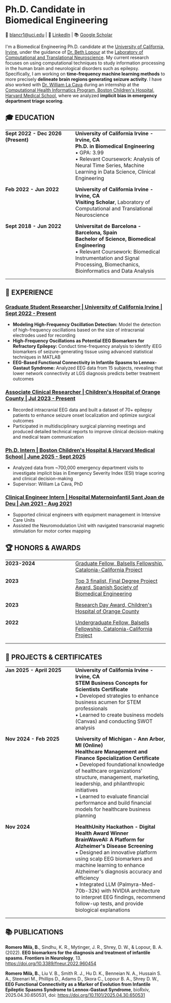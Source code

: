 # Ph.D. Candidate in<br>Biomedical Engineering

📧 blancr1@uci.edu | 🔗 [LinkedIn](https://www.linkedin.com/in/blanca-romero-mila) | 📚 [Google Scholar](https://scholar.google.com/citations?user=S2IpQDgAAAAJ&hl=en&oi=ao)

I'm a Biomedical Engineering Ph.D. candidate at the [University of California, Irvine](https://engineering.uci.edu/dept/bme), under the guidance of [Dr. Beth Lopour](https://engineering.uci.edu/users/beth-lopour) at the [Laboratory of Computational and Translational Neuroscience](https://lopour.eng.uci.edu/). My current research focuses on using computational techniques to study information processing in the human brain and neurological disorders such as epilepsy. Specifically, I am working on **time-frequency machine learning methods** to more precisely **delineate brain regions generating seizure activity**. I have also worked with [Dr. William La Cava](https://cavalab.org/) during an internship at the [Computational Health Informatics Program, Boston Children's Hospital, Harvard Medical School](https://www.chip.org/), where we analyzed **implicit bias in emergency department triage scoring**.

## 🎓 EDUCATION

<table cellpadding="0" cellspacing="0" style="border: 0; width: 100%;">
<tr>
<td style="border: 0; width: 200px; vertical-align: top; padding: 0 20px 15px 0;"><strong>Sept 2022 - Dec 2026<br>(Present)</strong></td>
<td style="border: 0; vertical-align: top; padding: 0 0 15px 0;"><strong>University of California Irvine - Irvine, CA</strong><br>
<strong>Ph.D. in Biomedical Engineering</strong><br>
• GPA: 3.99<br>
• Relevant Coursework: Analysis of Neural Time Series, Machine Learning in Data Science, Clinical Engineering</td>
</tr>
<tr>
<td style="border: 0; width: 200px; vertical-align: top; padding: 0 20px 15px 0;"><strong>Feb 2022 - Jun 2022</strong></td>
<td style="border: 0; vertical-align: top; padding: 0 0 15px 0;"><strong>University of California Irvine - Irvine, CA</strong><br>
<strong>Visiting Scholar</strong>, Laboratory of Computational and Translational Neuroscience</td>
</tr>
<tr>
<td style="border: 0; width: 200px; vertical-align: top; padding: 0 20px 15px 0;"><strong>Sept 2018 - Jun 2022</strong></td>
<td style="border: 0; vertical-align: top; padding: 0 0 15px 0;"><strong>Universitat de Barcelona - Barcelona, Spain</strong><br>
<strong>Bachelor of Science, Biomedical Engineering</strong><br>
• Relevant Coursework: Biomedical Instrumentation and Signal Processing, Biomechanics, Bioinformatics and Data Analysis</td>
</tr>
</table>

## 💼 EXPERIENCE

### [Graduate Student Researcher | University of California Irvine | Sept 2022 - Present](https://lopour.eng.uci.edu/)
- **Modeling High-Frequency Oscillation Detection:** Model the detection of high-frequency oscillations based on the size of intracranial electrodes used for recording
- **High-Frequency Oscillations as Potential EEG Biomarkers for Refractory Epilepsy:** Conduct time-frequency analysis to identify iEEG biomarkers of seizure-generating tissue using advanced statistical techniques in MATLAB
- **EEG-Based Functional Connectivity in Infantile Spasms to Lennox-Gastaut Syndrome:** Analyzed EEG data from 15 subjects, revealing that lower network connectivity at LGS diagnosis predicts better treatment outcomes

### [Associate Clinical Researcher | Children's Hospital of Orange County | Jul 2023 - Present](https://choc.org/neuroscience/)
- Recorded intracranial EEG data and built a dataset of 70+ epilepsy patients to enhance seizure onset localization and optimize surgical outcomes
- Participated in multidisciplinary surgical planning meetings and produced detailed technical reports to improve clinical decision-making and medical team communication

### [Ph.D. Intern | Boston Children's Hospital & Harvard Medical School | June 2025 - Sept 2025](https://www.chip.org/internship/chip-ai-internship)
- Analyzed data from ~700,000 emergency department visits to investigate implicit bias in Emergency Severity Index (ESI) triage scoring and clinical decision-making
- Supervisor: William La Cava, PhD

### [Clinical Engineer Intern | Hospital Maternoinfantil Sant Joan de Deu | Jun 2021 - Aug 2021](https://www.sjdhospitalbarcelona.org/en)
- Supported clinical engineers with equipment management in Intensive Care Units
- Assisted the Neuromodulation Unit with navigated transcranial magnetic stimulation for motor cortex mapping

## 🏆 HONORS & AWARDS
<table cellpadding="0" cellspacing="0" style="border: 0; width: 100%;">
<tr>
<td style="border: 0; width: 200px; vertical-align: top; padding: 0 20px 15px 0;"><strong>2023-2024</strong></td>
<td style="border: 0; vertical-align: top; padding: 0 0 15px 0;"><a href="https://balsells.eng.uci.edu/graduate-balsells-fellows-2022/">Graduate Fellow, Balsells Fellowship, Catalonia-California Project</a></td>
</tr>
<tr>
<td style="border: 0; width: 200px; vertical-align: top; padding: 0 20px 15px 0;"><strong>2023</strong></td>
<td style="border: 0; vertical-align: top; padding: 0 0 15px 0;"><a href="https://www.ub.edu/portal/web/medicina-ciencies-salut/detall/-/detall/blanca-romero-graduada-en-enginyeria-biomedica-guanya-el-3er-premi-fenin-seib-del-concurs-de-tfg-s">Top 3 finalist, Final Degree Project Award, Spanish Society of Biomedical Engineering</a></td>
</tr>
<tr>
<td style="border: 0; width: 200px; vertical-align: top; padding: 0 20px 15px 0;"><strong>2023</strong></td>
<td style="border: 0; vertical-align: top; padding: 0 0 15px 0;"><a href="https://care.choc.org/three-research-posters-on-biomarkers-and-treatment-of-infantile-spasms-to-be-presented-at-worlds-largest-epilepsy-conference/">Research Day Award, Children's Hospital of Orange County</a></td>
</tr>
<tr>
<td style="border: 0; width: 200px; vertical-align: top; padding: 0 20px 15px 0;"><strong>2022</strong></td>
<td style="border: 0; vertical-align: top; padding: 0 0 15px 0;"><a href="https://balsells.eng.uci.edu/mobility-program-fellows-2021-2022/">Undergraduate Fellow, Balsells Fellowship, Catalonia-California Project</a></td>
</tr>
</table>

## 🚀 PROJECTS & CERTIFICATES

<table cellpadding="0" cellspacing="0" style="border: 0; width: 100%;">
<tr>
<td style="border: 0; width: 200px; vertical-align: top; padding: 0 20px 15px 0;"><strong>Jan 2025 - April 2025</strong></td>
<td style="border: 0; vertical-align: top; padding: 0 0 15px 0;"><strong>University of California Irvine - Irvine, CA</strong><br>
<strong>STEM Business Concepts for Scientists Certificate</strong><br>
• Developed strategies to enhance business acumen for STEM professionals<br>
• Learned to create business models (Canvas) and conducting SWOT analysis</td>
</tr>
<tr>
<td style="border: 0; width: 200px; vertical-align: top; padding: 0 20px 15px 0;"><strong>Nov 2024 - Feb 2025</strong></td>
<td style="border: 0; vertical-align: top; padding: 0 0 15px 0;"><strong>University of Michigan - Ann Arbor, MI (Online)</strong><br>
<strong>Healthcare Management and Finance Specialization Certificate</strong><br>
• Developed foundational knowledge of healthcare organizations' structure, management, marketing, leadership, and philanthropic initiatives<br>
• Learned to evaluate financial performance and build financial models for healthcare business planning</td>
</tr>
<tr>
<td style="border: 0; width: 200px; vertical-align: top; padding: 0 20px 15px 0;"><strong>Nov 2024</strong></td>
<td style="border: 0; vertical-align: top; padding: 0 0 15px 0;"><strong>HealthUnity Hackathon - Digital Health Award Winner</strong><br>
<strong>BrainWaveAI: A Platform for Alzheimer's Disease Screening</strong><br>
• Designed an innovative platform using scalp EEG biomarkers and machine learning to enhance Alzheimer's diagnosis accuracy and efficiency<br>
• Integrated LLM (Palmyra-Med-70b-32k) with NVIDIA architecture to interpret EEG findings, recommend follow-up tests, and provide biological explanations</td>
</tr>
</table>

## 📚 PUBLICATIONS

**Romero Milà, B.**, Sindhu, K. R., Mytinger, J. R., Shrey, D. W., & Lopour, B. A. (2022). **EEG biomarkers for the diagnosis and treatment of infantile spasms. Frontiers in Neurology**, 13. https://doi.org/10.3389/fneur.2022.960454

**Romero Milà, B.**, Liu V. B., Smith R. J., Hu D. K., Benneian N. A., Hussain S. A., Steenari M., Phillips D., Adams D., Skora C., Lopour B. A., Shrey D. W., **EEG Functional Connectivity as a Marker of Evolution from Infantile Epileptic Spasms Syndrome to Lennox-Gastaut Syndrome**, bioRxiv, 2025.04.30.650531, doi: https://doi.org/10.1101/2025.04.30.650531


